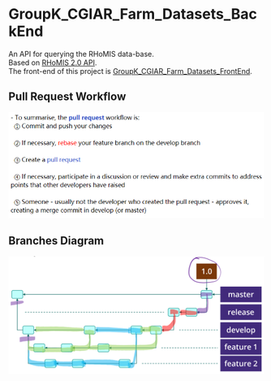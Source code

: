 # GroupK_CGIAR_Farm_Datasets_BackEnd
An API for querying the RHoMIS data-base.\
Based on [RHoMIS 2.0 API](https://github.com/l-gorman/rhomis-api).\
The front-end of this project is [GroupK_CGIAR_Farm_Datasets_FrontEnd](https://github.com/Patanga/GroupK_CGIAR_Farm_Datasets_FrontEnd.git).

## Pull Request Workflow
![](./resources/pull_request_workflow.png)

## Branches Diagram
![](./resources/branches_diagram.png)

